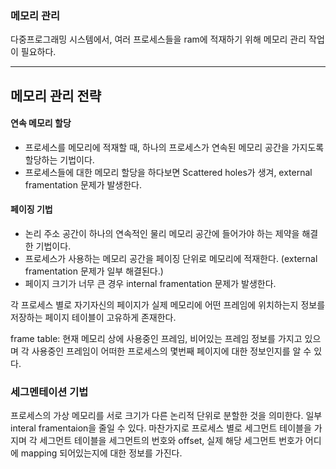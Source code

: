 ### 메모리 관리 
다중프로그래밍 시스템에서, 여러 프로세스들을 ram에 적재하기 위해 메모리 관리 작업이 필요하다.

---

## 메모리 관리 전략


#### 연속 메모리 할당
- 프로세스를 메모리에 적재할 때, 하나의 프로세스가 연속된 메모리 공간을 가지도록 할당하는 기법이다.
- 프로세스들에 대한 메모리 할당을 하다보면 Scattered holes가 생겨, external framentation 문제가 발생한다. 

#### 페이징 기법 
- 논리 주소 공간이 하나의 연속적인 물리 메모리 공간에 들어가야 하는 제약을 해결한 기법이다.
- 프로세스가 사용하는 메모리 공간을 페이징 단위로 메모리에 적재한다. (external framentation 문제가 일부 해결된다.)
- 페이지 크기가 너무 큰 경우 internal framentation 문제가 발생한다. 

각 프로세스 별로 자기자신의 페이지가 실제 메모리에 어떤 프레임에 위치하는지 정보를 저장하는
페이지 테이블이 고유하게 존재한다.

frame table: 현재 메모리 상에 사용중인 프레임, 비어있는 프레임 정보를 가지고 있으며 각 사용중인 프레임이 어떠한 프로세스의 몇번째 페이지에 대한 정보인지를 알 수 있다. 


### 세그멘테이션 기법 
프로세스의 가상 메모리를 서로 크기가 다른 논리적 단위로 분할한 것을 의미한다.
일부 interal framentaion을 줄일 수 있다. 마찬가지로 프로세스 별로 세그먼트 테이블을 가지며 
각 세그먼트 테이블을 세그먼트의 번호와 offset, 실제 해당 세그먼트 번호가 어디에 mapping 되어있는지에 대한 정보를 가진다. 
